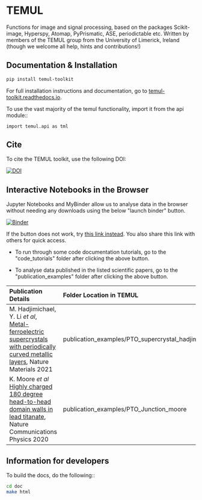 # TEMUL
Functions for image and signal processing, based on the packages Scikit-image, Hyperspy, Atomap, PyPrismatic, ASE, periodictable etc. Written by members of the TEMUL group from the University of Limerick, Ireland (though we welcome all help, hints and contributions!)

## Documentation & Installation

```bash
pip install temul-toolkit
```

For full installation instructions and documentation, go to [temul-toolkit.readthedocs.io](https://temul-toolkit.readthedocs.io/en/latest/).

To use the vast majority of the temul functionality,
import it from the api module::

    import temul.api as tml

## Cite

To cite the TEMUL toolkit, use the following DOI:

[![DOI](https://www.zenodo.org/badge/203785298.svg)](https://www.zenodo.org/badge/latestdoi/203785298)


## Interactive Notebooks in the Browser

Jupyter Notebooks and MyBinder allow us to analyse data in the browser without needing any downloads using the below "launch binder" button.

[![Binder](https://mybinder.org/badge_logo.svg)](https://mybinder.org/v2/gh/PinkShnack/TEMUL/master)

If the button does not work, try [this link instead](https://mybinder.org/v2/gh/PinkShnack/TEMUL/master). You also share this link with others for quick access.

- To run through some code documentation tutorials, go to the "code_tutorials" folder after clicking the above button.

- To analyse data published in the listed scientific papers, go to the "publication_examples" folder after clicking the above button.


| Publication Details   | Folder Location in TEMUL  |
| :------------------   | :-----------------------  |
| M. Hadjimichael, Y. Li *et al*, [Metal-ferroelectric supercrystals with periodically curved metallic layers](https://www.nature.com/articles/s41563-020-00864-6), Nature Materials 2021        | publication_examples/PTO_supercrystal_hadjimichael              |
| K. Moore *et al* [Highly charged 180 degree head-to-head domain walls in lead titanate](https://www.nature.com/articles/s42005-020-00488-x), Nature Communications Physics 2020          | publication_examples/PTO_Junction_moore                         |


## Information for developers

To build the docs, do the following::

```bash
cd doc
make html
```
